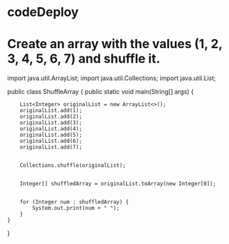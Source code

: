 # codeDeploy
# Create an array with the values (1, 2, 3, 4, 5, 6, 7) and shuffle it.
import java.util.ArrayList;
import java.util.Collections;
import java.util.List;

public class ShuffleArray {
    public static void main(String[] args) {
  
        List<Integer> originalList = new ArrayList<>();
        originalList.add(1);
        originalList.add(2);
        originalList.add(3);
        originalList.add(4);
        originalList.add(5);
        originalList.add(6);
        originalList.add(7);

        
        Collections.shuffle(originalList);

        
        Integer[] shuffledArray = originalList.toArray(new Integer[0]);

     
        for (Integer num : shuffledArray) {
            System.out.print(num + " ");
        }
    }
}
